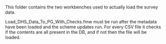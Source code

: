 This folder contains the two workbenches used to actually load the survey data.

Load_DHS_Data_To_PG_With_Checks.fmw must be run after the metadata have been loaded and the scheme updates run. For every CSV file it checks if the contents are all present in the DB, and if not then the file will be loaded.

